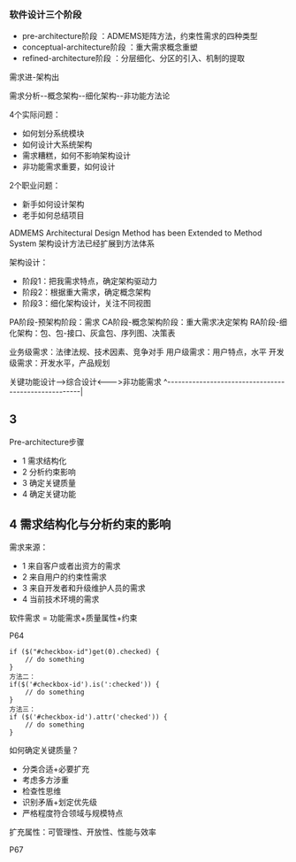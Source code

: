 >

## 

### 软件设计三个阶段

- pre-architecture阶段 ：ADMEMS矩阵方法，约束性需求的四种类型
- conceptual-architecture阶段 ：重大需求概念重塑
- refined-architecture阶段 ：分层细化、分区的引入、机制的提取

需求进-架构出

需求分析--概念架构--细化架构--非功能方法论

4个实际问题：

- 如何划分系统模块
- 如何设计大系统架构
- 需求糟糕，如何不影响架构设计
- 非功能需求重要，如何设计

2个职业问题：
- 新手如何设计架构
- 老手如何总结项目

ADMEMS Architectural Design Method has been Extended to Method System 架构设计方法已经扩展到方法体系

架构设计：

- 阶段1：把我需求特点，确定架构驱动力
- 阶段2：根据重大需求，确定概念架构
- 阶段3：细化架构设计，关注不同视图

PA阶段-预架构阶段：需求
CA阶段-概念架构阶段：重大需求决定架构
RA阶段-细化架构：包、包-接口、灰盒包、序列图、决策表

业务级需求：法律法规、技术因素、竞争对手
用户级需求：用户特点，水平
开发级需求：开发水平，产品规划

关键功能设计-->综合设计<--->非功能需求
        ^-----------------------------------------------------|

## 3

Pre-architecture步骤

- 1 需求结构化
- 2 分析约束影响
- 3 确定关键质量
- 4 确定关键功能

## 4 需求结构化与分析约束的影响

需求来源：

- 1 来自客户或者出资方的需求
- 2 来自用户的约束性需求
- 3 来自开发者和升级维护人员的需求
- 4 当前技术环境的需求

软件需求 = 功能需求+质量属性+约束

P64

```
if ($("#checkbox-id")get(0).checked) {
    // do something
}
方法二：
if($('#checkbox-id').is(':checked')) {
    // do something
}
方法三：
if ($('#checkbox-id').attr('checked')) {
    // do something
}
```

如何确定关键质量？

- 分类合适+必要扩充
-  考虑多方涉重
-  检查性思维
-  识别矛盾+划定优先级
-  严格程度符合领域与规模特点

扩充属性：可管理性、开放性、性能与效率

P67

